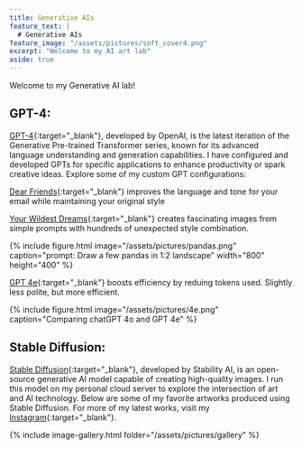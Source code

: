 ```yaml
---
title: Generative AIs
feature_text: |
  # Generative AIs
feature_image: "/assets/pictures/soft_cover4.png"
excerpt: "Welcome to my AI art lab"
aside: true
---
```


Welcome to my Generative AI lab!

## GPT-4:
[GPT-4](https://en.wikipedia.org/wiki/GPT-4){:target="_blank"}, developed by OpenAI, is the latest iteration of the Generative Pre-trained Transformer series, known for its advanced language understanding and generation capabilities. I have configured and developed GPTs for specific applications to enhance productivity or spark creative ideas. Explore some of my custom GPT configurations:

[Dear Friends](https://chatgpt.com/g/g-tgvhvuadi){:target="_blank"} improves the language and tone for your email while maintaining your original style

[Your Wildest Dreams](https://chatgpt.com/g/g-AbirBOedD){:target="_blank"} creates fascinating images from simple prompts with hundreds of unexpected style combination. 

{% include figure.html image="/assets/pictures/pandas.png" caption="prompt: Draw a few pandas in 1:2 landscape" width="800" height="400" %}

[GPT 4e](https://chatgpt.com/g/g-h4Zx6EvL9-gpt-4e){:target="_blank"} boosts efficiency by reduing tokens used. Slightly less polite, but more efficient.

{% include figure.html image="/assets/pictures/4e.png" caption="Comparing chatGPT 4o and GPT 4e" %}

## Stable Diffusion:
[Stable Diffusion](https://en.wikipedia.org/wiki/Stable_Diffusion){:target="_blank"}, developed by Stability AI, is an open-source generative AI model capable of creating high-quality images. I run this model on my personal cloud server to explore the intersection of art and AI technology. Below are some of my favorite artworks produced using Stable Diffusion. For more of my latest works, visit my [Instagram](https://www.instagram.com/anranandychen/?hl=en){:target="_blank"}.

{% include image-gallery.html folder="/assets/pictures/gallery" %}
